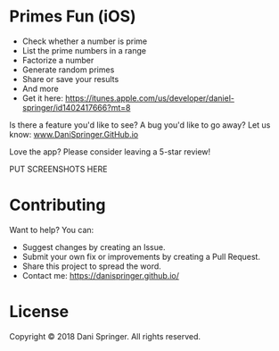 # Primes Fun (iOS)
- Check whether a number is prime
- List the prime numbers in a range
- Factorize a number
- Generate random primes
- Share or save your results
- And more
- Get it here: https://itunes.apple.com/us/developer/daniel-springer/id1402417666?mt=8

Is there a feature you'd like to see? A bug you'd like to go away? Let us know: www.DaniSpringer.GitHub.io

Love the app? Please consider leaving a 5-star review!


PUT SCREENSHOTS HERE

# Contributing
Want to help? You can:
- Suggest changes by creating an Issue.
- Submit your own fix or improvements by creating a Pull Request.
- Share this project to spread the word.
- Contact me: https://danispringer.github.io/

# License
Copyright © 2018 Dani Springer. All rights reserved.